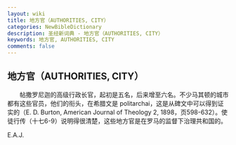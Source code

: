 ```yaml
---
layout: wiki
title: 地方官（AUTHORITIES, CITY）
categories: NewBibleDictionary
description: 圣经新词典 - 地方官（AUTHORITIES, CITY）
keywords: 地方官, AUTHORITIES, CITY
comments: false
---
```


## 地方官（AUTHORITIES, CITY）

　　帖撒罗尼迦的高级行政长官，起初是五名，后来增至六名。不少马其顿的城市都有这些官员，他们的衔头，在希腊文是 politarchai，这是从碑文中可以得到证实的（E. D. Burton, American Journal of Theology 2, 1898，页598-632）。使徒行传（十七6-9）说明得很清楚，这些地方官是在罗马的监督下治理共和国的。

E.A.J.






